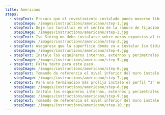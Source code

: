 ```yaml
---
title: Americano
steps:
  - stepText: Procura que el revestimiento instalado pueda moverse libremente de lado a lado, esto quiere decir, dejar 5mm entre la placa de revestimiento y los accesorios para que se pueda deslizar fácilmente.
    stepImage: /images/instructions/americano/step-1.jpg
  - stepText: Deje los tornillos en el centro de la ranura de fijación y deje un espacio libre de 5 mm entre la cabeza del tornillo y el revestimiento.
    stepImage: /images/instructions/americano/step-2.jpg
  - stepText: Iso Siding no debe instalarse sobre muros expuestos al rebote del reflejo del sol, por ejemplo, chapa o similares. La temperatura máxima de exposición es de 65° C.
    stepImage: /images/instructions/americano/step-3.jpg
  - stepText: Asegúrese que la superficie donde va a instalar Iso Siding esté nivelada, sin partes flojas y se sugiere retirar protuberancias como griferías, artefactos eléctricos, etc.
    stepImage: /images/instructions/americano/step-4.jpg
  - stepText: Instale los esquineros internos, externos y perimetrales en los extremos verticales del muro. Deje las piezas 6 mm por debajo del nivel superior, de este modo se asegura el libre movimiento de la pieza por acción de la dilatación.
    stepImage: /images/instructions/americano/step-5.jpg
  - stepText: Falta texto para este paso.
    stepImage: /images/instructions/americano/step-6.jpg
  - stepText: Tomando de referencia el nivel inferior del muro instale el perfil comienzo. Deje una separación de 6 mm entre piezas. Este será el punto de partida del revestimiento en su proyecto.
    stepImage: /images/instructions/americano/step-7.jpg
  - stepText: Para una terminación más prolija instale el perfil “J” en el borde superior del muro junto a un perfil término. Este último tendrá la función de mantener firme la última tabla.
    stepImage: /images/instructions/americano/step-8.jpg
  - stepText: Instale los esquineros internos, externos y perimetrales en los extremos verticales del muro. Deje las piezas 6 mm por debajo del nivel superior, de este modo se asegura el libre movimiento de la pieza por acción de la dilatación.
    stepImage: /images/instructions/americano/step-9.jpg
  - stepText: Tomando de referencia el nivel inferior del muro instale el perfil comienzo. Deje una separación de 6 mm entre piezas. Este será el punto de partida del revestimiento en su proyecto.
    stepImage: /images/instructions/americano/step-10.jpg
---
```

